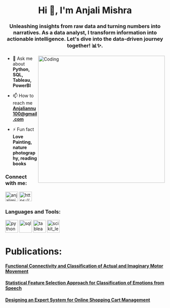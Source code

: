 <h1 align="center">Hi 👋, I'm Anjali Mishra</h1>
<h3 align="center">Unleashing insights from raw data and turning numbers into narratives. As a data analyst, I transform information into actionable intelligence. Let's dive into the data-driven journey together! 📊✨.</h3>


<img align="right" alt="Coding" width="400" src="https://cdn.dribbble.com/users/2851002/screenshots/7736965/media/e08e0676dd54ae8715c2d72bbdd51eb2.gif">

- 💬 Ask me about **Python, SQL, Tableau, PowerBI**

- 📫 How to reach me **Anjaliannu100@gmail.com**

- ⚡ Fun fact **Love Painting, nature photography, reading books**
     

<h3 align="left">Connect with me:</h3>
<p align="left">
<a href="https://www.instagram.com/anjaliartsstudio/" target="blank"><img align="center" src="https://icon-library.com/images/instagram-icon-svg/instagram-icon-svg-25.jpg" alt="anjalimiz" height="30" width="40" /></a>
<a href="https://www.linkedin.com/in/anjalimiz/" target="blank"><img align="center" src="https://cdn.jsdelivr.net/npm/simple-icons@3.0.1/icons/linkedin.svg" alt="https://www.linkedin.com/in/anjalimiz/" height="30" width="40" /></a>
</p>

<h3 align="left">Languages and Tools:</h3>
<p align="left">   <a  target="_blank"> <img src="https://1.bp.blogspot.com/-X5OBU37Ims4/XQexxebsV0I/AAAAAAAAD80/PlMIGUQBY3YwRugZNLvdRaI2Pw_g0jIlgCLcBGAs/s1600/Python%2BProgramming%2BLogo.png" alt="python" width="40" height="40"/> </a> <a  target="_blank"> <img src="https://media.instamojo.com/imgs/6867ce73890545e68853ba1f00c71496.jpg" alt="sql" width="40" height="40"/> </a> <a target="_blank"> <img src="https://www.lib.washington.edu/dataservices/images/Tableau_Software_logo.png/image" alt="tableau" width="40" height="40"/> </a> <a  target="_blank"> <img src="https://1000logos.net/wp-content/uploads/2022/08/Microsoft-Power-BI-Logo.png" alt="scikit_learn" width="40" height="40"/> </a>  </p>




<h1 align="left">Publications:</h1>
<p align="left">
<a href="https://www.researchgate.net/profile/Nilima_Salankar/publication/337831769_Functional_Connectivity_and_Classification_of_Actual_and_Imaginary_Motor_Movement/links/5e3d4003299bf1cdb91512de/Functional-Connectivity-and-Classification-of-Actual-and-Imaginary-Motor-Movement.pdf" target="blank"><h4 align="left">Functional Connectivity and Classification of Actual and Imaginary Motor Movement</h4>
 </a>
 
 <a href="https://papers.ssrn.com/sol3/papers.cfm?abstract_id=3527262" target="blank"><h4 align="left">Statistical Feature Selection Approach for Classification of Emotions from Speech</h4></a>
 
</p>


<p align="left">
<a href="https://ieeexplore.ieee.org/abstract/document/8701306" target="blank"><h4 align="left">Designing an Expert System for Online Shopping Cart Management</h4></a>
 
</p>
